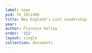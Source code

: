```yaml
---
label: nope
pid: fk_1011408
title: New England's Lost Leadership
year: 
author: Florence Kelley
order: '152'
layout: single
collection: documents
---
```

